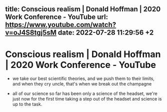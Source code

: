 title: Conscious realism | Donald Hoffman | 2020 Work Conference - YouTube
url: https://www.youtube.com/watch?v=oJ4S8tgj5sM
date: 2022-07-28 11:29:56 +2
---

# Conscious realism | Donald Hoffman | 2020 Work Conference - YouTube

- we take our best scientific theories, and we push them to their limits, and when they cry uncle, that's when we break out the champagne

- all of our science so far has been only a science of the headset, we're just now for the first time taking a step out of the headset and science is up to the task.
